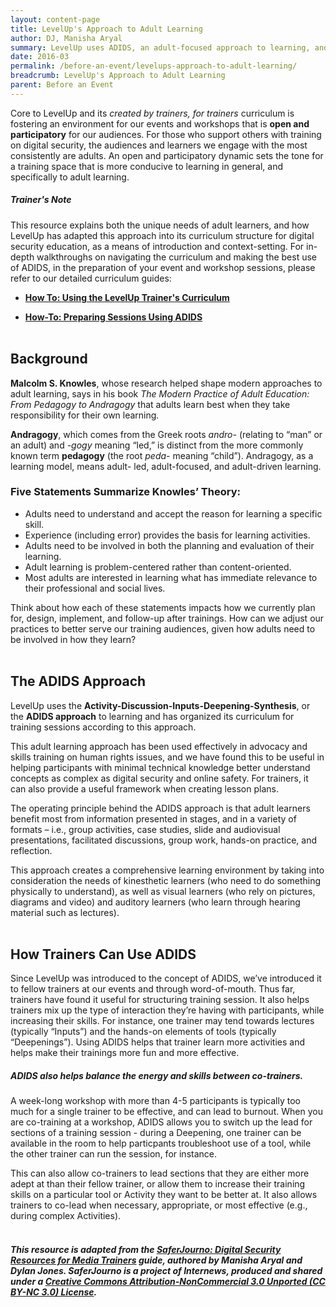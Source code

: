 ```yaml
---
layout: content-page
title: LevelUp's Approach to Adult Learning
author: DJ, Manisha Aryal
summary: LevelUp uses ADIDS, an adult-focused approach to learning, and has organized its curriculum for training sessions according to this method - where does this it come from, and why was it chosen?
date: 2016-03
permalink: /before-an-event/levelups-approach-to-adult-learning/
breadcrumb: LevelUp's Approach to Adult Learning
parent: Before an Event
---
```

Core to LevelUp and its *created by trainers, for trainers* curriculum is fostering an environment for our events and workshops that is **open and participatory** for our audiences. For those who support others with training on digital security, the audiences and learners we engage with the most consistently are adults. An open and participatory dynamic sets the tone for a training space that is more conducive to learning in general, and specifically to adult learning.

##### *Trainer's Note*
This resource explains both the unique needs of adult learners, and how LevelUp has adapted this approach into its curriculum structure for digital security education, as a means of introduction and context-setting. For in-depth walkthroughs on navigating the curriculum and making the best use of ADIDS, in the preparation of your event and workshop sessions, please refer to our detailed curriculum guides:

- [**How To: Using the LevelUp Trainer's Curriculum**](/before-an-event/using-levelup-trainers-curriculum/)

- [**How-To: Preparing Sessions Using ADIDS**](/before-an-event/preparing-sessions-using-adids/) 
<br><br>

## Background
**Malcolm S. Knowles**, whose research helped shape modern approaches to adult learning, says in his book *The Modern Practice of Adult Education: From Pedagogy to Andragogy* that adults learn best when they take responsibility for their own learning.

**Andragogy**, which comes from the Greek roots *andro-* (relating to “man” or an adult) and *-gogy* meaning “led,” is distinct from the more commonly known term **pedagogy** (the root *peda-* meaning “child”). Andragogy, as a learning model, means adult- led, adult-focused, and adult-driven learning.

### Five Statements Summarize Knowles’ Theory:
- Adults need to understand and accept the reason for learning a specific skill.
- Experience (including error) provides the basis for learning activities.
- Adults need to be involved in both the planning and evaluation of their learning.
- Adult learning is problem-centered rather than content-oriented.
- Most adults are interested in learning what has immediate relevance to their professional and social lives.

Think about how each of these statements impacts how we currently plan for, design, implement, and follow-up after trainings. How can we adjust our practices to better serve our training audiences, given how adults need to be involved in how they learn?
<br><br>

## The ADIDS Approach
LevelUp uses the **Activity-Discussion-Inputs-Deepening-Synthesis**, or the **ADIDS approach** to learning and has organized its curriculum for training sessions according to this approach.

This adult learning approach has been used effectively in advocacy and skills training on human rights issues, and we have found this to be useful in helping participants with minimal technical knowledge better understand concepts as complex as digital security and online safety. For trainers, it can also provide a useful framework when creating lesson plans.

The operating principle behind the ADIDS approach is that adult learners benefit most from information presented in stages, and in a variety of formats – i.e., group activities, case studies, slide and audiovisual presentations, facilitated discussions, group work, hands-on practice, and reflection.

This approach creates a comprehensive learning environment by taking into consideration the needs of kinesthetic learners (who need to do something physically to understand), as well as visual learners (who rely on pictures, diagrams and video) and auditory learners (who learn through hearing material such as lectures).
<br><br>

## How Trainers Can Use ADIDS
Since LevelUp was introduced to the concept of ADIDS, we’ve introduced it to fellow trainers at our events and through word-of-mouth. Thus far, trainers have found it useful for structuring training session. It also helps trainers mix up the type of interaction they’re having with participants, while increasing their skills. For instance, one trainer may tend towards lectures (typically “Inputs”) and the hands-on elements of tools (typically “Deepenings”). Using ADIDS helps that trainer learn more activities and helps make their trainings more fun and more effective.

##### ADIDS also helps balance the energy and skills between co-trainers. 
A week-long workshop with more than 4-5 participants is typically too much for a single trainer to be effective, and can lead to burnout. When you are co-training at a workshop, ADIDS allows you to switch up the lead for sections of a training session - during a Deepening, one trainer can be available in the room to help particpants troubleshoot use of a tool, while the other trainer can run the session, for instance. 

This can also allow co-trainers to lead sections that they are either more adept at than their fellow trainer, or allow them to increase their training skills on a particular tool or Activity they want to be better at. It also allows trainers to co-lead when necessary, appropriate, or most effective (e.g., during complex Activities).
<br><br>

##### This resource is adapted from the [SaferJourno: Digital Security Resources for Media Trainers](http://saferjourno.internews.org/) guide, authored by Manisha Aryal and Dylan Jones. SaferJourno is a project of Internews, produced and shared under a [Creative Commons Attribution-NonCommercial 3.0 Unported (CC BY-NC 3.0) License](https://creativecommons.org/licenses/by-nc/3.0/us/).

